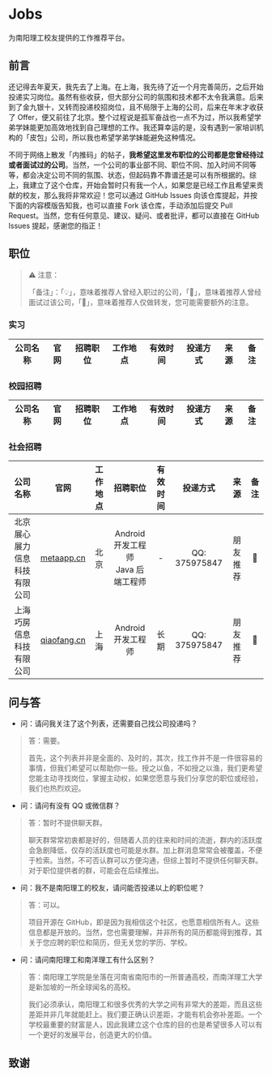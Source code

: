 # Jobs

为南阳理工校友提供的工作推荐平台。

## 前言

还记得去年夏天，我先去了上海。在上海，我先待了近一个月完善简历，之后开始投递实习岗位。虽然有些收获，但大部分公司的氛围和技术都不太令我满意。后来到了金九银十，又转而投递校招岗位，且不局限于上海的公司，后来在年末才收获了 Offer，便又前往了北京。整个过程说是孤军奋战也一点不为过，所以我希望学弟学妹能更加高效地找到自己理想的工作。我还算幸运的是，没有遇到一家培训机构的「皮包」公司，所以我也希望学弟学妹能避免这种情况。

不同于网络上散发「内推码」的帖子，**我希望这里发布职位的公司都是您曾经待过或者面试过的公司**。当然，一个公司的事业部不同、职位不同、加入时间不同等等，都会决定公司不同的氛围、状态，但起码靠不靠谱还是可以有所根据的。综上，我建立了这个仓库，开始会暂时只有我一个人，如果您是已经工作且希望来贡献的校友，那么我将非常欢迎！您可以通过 GitHub Issues 向该仓库提起，并按下面的内容模版告知我，也可以直接 Fork 该仓库，手动添加后提交 Pull Request。当然，您有任何意见、建议、疑问、或者批评，都可以直接在 GitHub Issues 提起，感谢您的指正！

## 职位

> ⚠️ 注意：
>
> 「备注」：「💡」，意味着推荐人曾经入职过的公司，「📌」，意味着推荐人曾经面试过该公司，「🔎」，意味着推荐人仅做转发，您可能需要额外的注意。

### 实习

| 公司名称 | 官网 | 招聘职位 | 工作地点 | 有效时间 | 投递方式 | 来源 | 备注 |
|:-----:|:-----:|:-----:|:-----:|:-----:|:-----:|:-----:|:-----:|

### 校园招聘

| 公司名称 | 官网 | 招聘职位 | 工作地点 | 有效时间 | 投递方式 | 来源 | 备注 |
|:-----:|:-----:|:-----:|:-----:|:-----:|:-----:|:-----:|:-----:|

### 社会招聘

| 公司名称 | 官网 | 工作地点 | 招聘职位 | 有效时间 | 投递方式 | 来源 | 备注 |
|:-----:|:-----:|:-----:|:-----:|:-----:|:-----:|:-----:|:-----:|
| 北京展心展力信息科技有限公司 | [metaapp.cn](http://metaapp.cn) | 北京 | Android 开发工程师<br>Java 后端工程师 | - | QQ: 375975847 | 朋友推荐 | 🔎 |
| 上海巧房信息科技有限公司 | [qiaofang.cn](http://www.qiaofang.cn) | 上海 | Android 开发工程师 | 长期 | QQ: 375975847 | 朋友推荐 | 📌 |

## 问与答

- 问：请问我关注了这个列表，还需要自己找公司投递吗？

> 答：需要。
>
> 首先，这个列表并非是全面的、及时的，其次，找工作并不是一件很容易的事情，但我们希望可以帮助你一些。授之以鱼，不如授之以渔，我们更希望您能主动寻找岗位，掌握主动权，如果您愿意与我们分享您的职位或经验，我们也热烈欢迎。

- 问：请问有没有 QQ 或微信群？

> 答：暂时不提供聊天群。
> 
> 聊天群常常初衷都是好的，但随着人员的往来和时间的流逝，群内的活跃度会急剧降低，仅存的活跃度也可能是水群。加上群消息常常会被覆盖，不便于检索。当然，不可否认群可以方便沟通，但综上暂时不提供任何聊天群。对于职位提供者的群，可能会在后续推出。

- 问：我不是南阳理工的校友，请问能否投递以上的职位呢？

> 答：可以。
> 
> 项目开源在 GitHub，即是因为我相信这个社区，也愿意相信所有人。这些信息都是开放的。当然，您也需要理解，并非所有的简历都能得到推荐，其关于您应聘的职位和简历，但无关您的学历、学校。

- 问：请问南阳理工和南洋理工有什么区别？

> 答：南阳理工学院是坐落在河南省南阳市的一所普通高校，而南洋理工大学是新加坡的一所全球闻名的高校。
> 
> 我们必须承认，南阳理工和很多优秀的大学之间有非常大的差距，而且这些差距并非几年就能赶上。我们要正确认识差距，才能有机会弥补差距。一个学校最重要的财富是人，因此我建立这个仓库的目的也是希望很多人可以有一个更好的发展平台，创造更大的价值。

## 致谢
